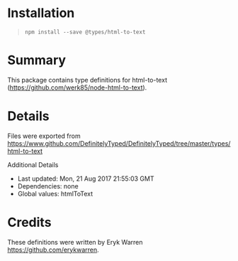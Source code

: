 # Installation
> `npm install --save @types/html-to-text`

# Summary
This package contains type definitions for html-to-text (https://github.com/werk85/node-html-to-text).

# Details
Files were exported from https://www.github.com/DefinitelyTyped/DefinitelyTyped/tree/master/types/html-to-text

Additional Details
 * Last updated: Mon, 21 Aug 2017 21:55:03 GMT
 * Dependencies: none
 * Global values: htmlToText

# Credits
These definitions were written by Eryk Warren <https://github.com/erykwarren>.
